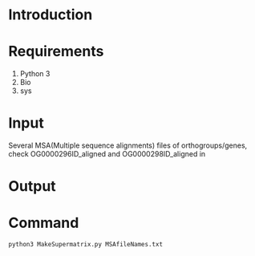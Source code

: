 # Introduction

# Requirements
 1. Python 3
 2. Bio
 3. sys
# Input
Several MSA(Multiple sequence alignments) files of orthogroups/genes, check OG0000296ID_aligned and OG0000298ID_aligned in 
# Output

# Command
```python
python3 MakeSupermatrix.py MSAfileNames.txt
```
<!--stackedit_data:
eyJoaXN0b3J5IjpbLTU2MzgwNjU4NiwtMTEyODQ4ODQ0Ml19
-->